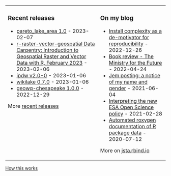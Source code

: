 
<table><tr><td valign="top">

### Recent releases
<!-- recent_releases starts -->
* [pareto_lake_area 1.0](https://github.com/VeinsOfTheEarth/pareto_lake_area/releases/tag/1.0) - 2023-02-07
* [r-raster-vector-geospatial Data Carpentry: Introduction to Geospatial Raster and Vector Data with R, February 2023](https://github.com/datacarpentry/r-raster-vector-geospatial/releases/tag/v2023.02.06) - 2023-02-06
* [ipdw v2.0-0](https://github.com/jsta/ipdw/releases/tag/v2.0-0) - 2023-01-06
* [wikilake 0.7.0](https://github.com/jsta/wikilake/releases/tag/0.7.0) - 2023-01-06
* [geowq-chesapeake 1.0.0](https://github.com/DOE-ICoM/geowq-chesapeake/releases/tag/v1.0.0) - 2022-12-29
<!-- recent_releases ends -->
More [recent releases](https://github.com/jsta/jsta/blob/main/releases.md)
</td><td valign="top">

### On my blog
<!-- blog starts -->
* [Install complexity as a de-motivator for reproducibility](https://jsta.rbind.io/blog/are-r-project-dependencies-getting-more-numerous-over-time/) - 2022-12-26
* [Book review - The Ministry for the Future](https://jsta.rbind.io/blog/the-ministry-for-the-future/) - 2022-04-24
* [Jem posting: a notice of my name and gender](https://jsta.rbind.io/blog/jem-posting/) - 2021-06-04
* [Interpreting the new ESA Open Science policy](https://jsta.rbind.io/blog/esa-data-policy/) - 2021-02-28
* [Automated roxygen documentation of R package data](https://jsta.rbind.io/blog/automated-roxygen-documentation-of-r-package-data/) - 2020-07-12
<!-- blog ends -->
More on [jsta.rbind.io](https://jsta.rbind.io)
</td></tr></table>

<a href="https://simonwillison.net/2020/Jul/10/self-updating-profile-readme/">How this works</a>
